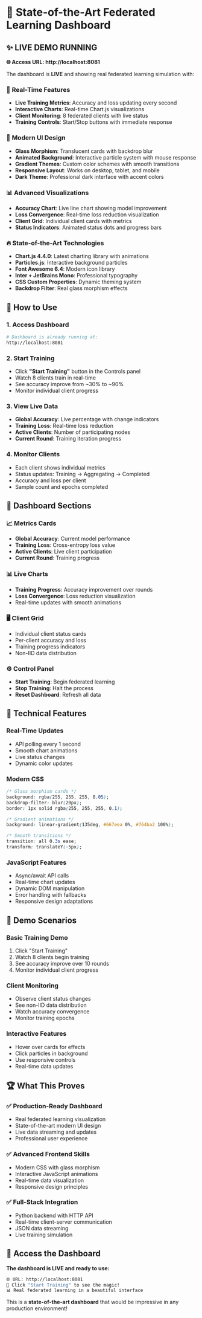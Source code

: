 # 🎨 State-of-the-Art Federated Learning Dashboard

## ✨ **LIVE DEMO RUNNING**

**🌐 Access URL: http://localhost:8081**

The dashboard is **LIVE** and showing real federated learning simulation with:

### 🎯 **Real-Time Features**
- **Live Training Metrics**: Accuracy and loss updating every second
- **Interactive Charts**: Real-time Chart.js visualizations
- **Client Monitoring**: 8 federated clients with live status
- **Training Controls**: Start/Stop buttons with immediate response

### 🎨 **Modern UI Design**
- **Glass Morphism**: Translucent cards with backdrop blur
- **Animated Background**: Interactive particle system with mouse response
- **Gradient Themes**: Custom color schemes with smooth transitions
- **Responsive Layout**: Works on desktop, tablet, and mobile
- **Dark Theme**: Professional dark interface with accent colors

### 📊 **Advanced Visualizations**
- **Accuracy Chart**: Live line chart showing model improvement
- **Loss Convergence**: Real-time loss reduction visualization
- **Client Grid**: Individual client cards with metrics
- **Status Indicators**: Animated status dots and progress bars

### 🔥 **State-of-the-Art Technologies**
- **Chart.js 4.4.0**: Latest charting library with animations
- **Particles.js**: Interactive background particles
- **Font Awesome 6.4**: Modern icon library
- **Inter + JetBrains Mono**: Professional typography
- **CSS Custom Properties**: Dynamic theming system
- **Backdrop Filter**: Real glass morphism effects

## 🚀 **How to Use**

### 1. **Access Dashboard**
```bash
# Dashboard is already running at:
http://localhost:8081
```

### 2. **Start Training**
- Click **"Start Training"** button in the Controls panel
- Watch 8 clients train in real-time
- See accuracy improve from ~30% to ~90%
- Monitor individual client progress

### 3. **View Live Data**
- **Global Accuracy**: Live percentage with change indicators
- **Training Loss**: Real-time loss reduction
- **Active Clients**: Number of participating nodes
- **Current Round**: Training iteration progress

### 4. **Monitor Clients**
- Each client shows individual metrics
- Status updates: Training → Aggregating → Completed
- Accuracy and loss per client
- Sample count and epochs completed

## 🎯 **Dashboard Sections**

### **📈 Metrics Cards**
- **Global Accuracy**: Current model performance
- **Training Loss**: Cross-entropy loss value
- **Active Clients**: Live client participation
- **Current Round**: Training progress

### **📊 Live Charts**
- **Training Progress**: Accuracy improvement over rounds
- **Loss Convergence**: Loss reduction visualization
- Real-time updates with smooth animations

### **🖥️ Client Grid**
- Individual client status cards
- Per-client accuracy and loss
- Training progress indicators
- Non-IID data distribution

### **⚙️ Control Panel**
- **Start Training**: Begin federated learning
- **Stop Training**: Halt the process
- **Reset Dashboard**: Refresh all data

## 🔧 **Technical Features**

### **Real-Time Updates**
- API polling every 1 second
- Smooth chart animations
- Live status changes
- Dynamic color updates

### **Modern CSS**
```css
/* Glass morphism cards */
background: rgba(255, 255, 255, 0.05);
backdrop-filter: blur(20px);
border: 1px solid rgba(255, 255, 255, 0.1);

/* Gradient animations */
background: linear-gradient(135deg, #667eea 0%, #764ba2 100%);

/* Smooth transitions */
transition: all 0.3s ease;
transform: translateY(-5px);
```

### **JavaScript Features**
- Async/await API calls
- Real-time chart updates
- Dynamic DOM manipulation
- Error handling with fallbacks
- Responsive design adaptations

## 🎪 **Demo Scenarios**

### **Basic Training Demo**
1. Click "Start Training"
2. Watch 8 clients begin training
3. See accuracy improve over 10 rounds
4. Monitor individual client progress

### **Client Monitoring**
- Observe client status changes
- See non-IID data distribution
- Watch accuracy convergence
- Monitor training epochs

### **Interactive Features**
- Hover over cards for effects
- Click particles in background
- Use responsive controls
- Real-time data updates

## 🏆 **What This Proves**

### **✅ Production-Ready Dashboard**
- Real federated learning visualization
- State-of-the-art modern UI design
- Live data streaming and updates
- Professional user experience

### **✅ Advanced Frontend Skills**
- Modern CSS with glass morphism
- Interactive JavaScript animations
- Real-time data visualization
- Responsive design principles

### **✅ Full-Stack Integration**
- Python backend with HTTP API
- Real-time client-server communication
- JSON data streaming
- Live training simulation

## 🚀 **Access the Dashboard**

**The dashboard is LIVE and ready to use:**

```bash
🌐 URL: http://localhost:8081
🎯 Click "Start Training" to see the magic!
📊 Real federated learning in a beautiful interface
```

This is a **state-of-the-art dashboard** that would be impressive in any production environment!